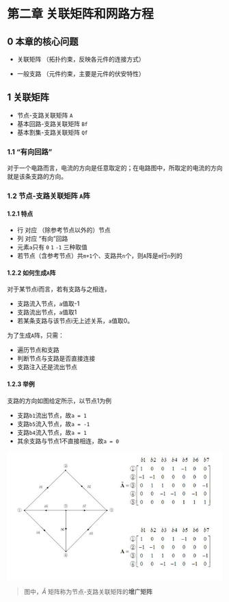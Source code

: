 # 第二章 关联矩阵和网路方程

## 0 本章的核心问题
- 关联矩阵 
  （拓扑约束，反映各元件的连接方式）

- 一般支路
   （元件约束，主要是元件的伏安特性）
  
 ## 1 关联矩阵
- 节点-支路关联矩阵 `A`
- 基本回路-支路关联矩阵 `Bf`
- 基本割集-支路关联矩阵 `Qf`
  
### 1.1 “有向回路”
对于一个电路而言，电流的方向是任意取定的；在电路图中，所取定的电流的方向就是该条支路的方向。


### 1.2 节点-支路关联矩阵 `A`阵

#### 1.2.1 特点
- 行 对应 （除参考节点以外的）节点
- 列 对应  “有向”回路
- 元素`a`只有 `0` `1` `-1` 三种取值
- 若节点（含参考节点）共`m+1`个、支路共`n`个，则`A`阵是`m`行`n`列的

#### 1.2.2 如何生成`A`阵

对于某节点i而言，若有支路与之相连，
- 支路流入节点，`a`值取-1
- 支路流出节点，`a`值取1
- 若某条支路与该节点i无上述关系，`a`值取0。

为了生成`A`阵，只需：
- 遍历节点和支路
- 判断节点与支路是否直接连接
- 支路注入还是流出节点

#### 1.2.3 举例

支路的方向如图给定所示，以节点1为例
- 支路`b1`流出节点，故`a = 1`
- 支路`b5`流入节点，故`a = -1`
- 支路`b4`流入节点，故`a = 1`
- 其余支路与节点1不直接相连，故`a = 0`


![alt 生成A阵](./image/create_A.jpg)

> 图中，$\widetilde{A}$ 矩阵称为节点-支路关联矩阵的**增广矩阵**
